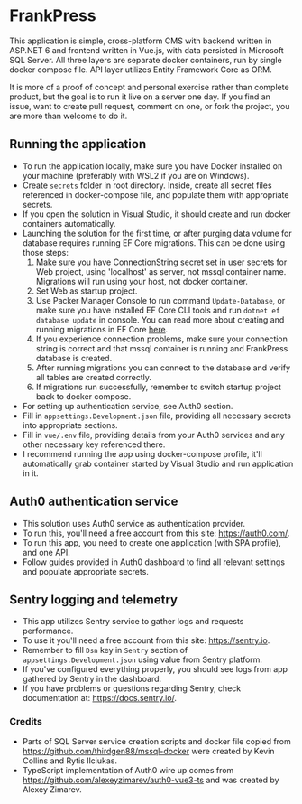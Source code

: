 # FrankPress

This application is simple, cross-platform CMS with backend written in ASP.NET 6 and frontend written in Vue.js, with data persisted in Microsoft SQL Server. All three layers are separate docker containers, run by single docker compose file. API layer utilizes Entity Framework Core as ORM.

It is more of a proof of concept and personal exercise rather than complete product, but the goal is to run it live on a server one day. If you find an issue, want to create pull request, comment on one, or fork the project, you are more than welcome to do it.

## Running the application

- To run the application locally, make sure you have Docker installed on your machine (preferably with WSL2 if you are on Windows).
- Create `secrets` folder in root directory. Inside, create all secret files referenced in docker-compose file, and populate them with appropriate secrets.
- If you open the solution in Visual Studio, it should create and run docker containers automatically.
- Launching the solution for the first time, or after purging data volume for database requires running EF Core migrations. This can be done using those steps:
  1. Make sure you have ConnectionString secret set in user secrets for Web project, using 'localhost' as server, not mssql container name. Migrations will run using your host, not docker container.
  2. Set Web as startup project.
  3. Use Packer Manager Console to run command `Update-Database`, or make sure you have installed EF Core CLI tools and run `dotnet ef database update` in console. You can read more about creating and running migrations in EF Core [here](https://docs.microsoft.com/en-us/ef/core/managing-schemas/migrations/?tabs=dotnet-core-cli).
  4. If you experience connection problems, make sure your connection string is correct and that mssql container is running and FrankPress database is created.
  5. After running migrations you can connect to the database and verify all tables are created correctly.
  6. If migrations run successfully, remember to switch startup project back to docker compose.
- For setting up authentication service, see Auth0 section.
- Fill in `appsettings.Development.json` file, providing all necessary secrets into appropriate sections.
- Fill in `vue/.env` file, providing details from your Auth0 services and any other necessary key referenced there.
- I recommend running the app using docker-compose profile, it'll automatically grab container started by Visual Studio and run application in it.

## Auth0 authentication service

- This solution uses Auth0 service as authentication provider.
- To run this, you'll need a free account from this site: https://auth0.com/.
- To run this app, you need to create one application (with SPA profile), and one API.
- Follow guides provided in Auth0 dashboard to find all relevant settings and populate appropriate secrets.

## Sentry logging and telemetry

- This app utilizes Sentry service to gather logs and requests performance.
- To use it you'll need a free account from this site: https://sentry.io.
- Remember to fill `Dsn` key in `Sentry` section of `appsettings.Development.json` using value from Sentry platform.
- If you've configured everything properly, you should see logs from app gathered by Sentry in the dashboard.
- If you have problems or questions regarding Sentry, check documentation at: https://docs.sentry.io/.

### Credits

- Parts of SQL Server service creation scripts and docker file copied from https://github.com/thirdgen88/mssql-docker were created by Kevin Collins and Rytis Ilciukas.
- TypeScript implementation of Auth0 wire up comes from https://github.com/alexeyzimarev/auth0-vue3-ts and was created by Alexey Zimarev.
